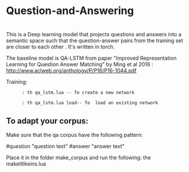 # Question-and-Answering
#


  This is a Deep learning model that projects questions and answers into a semantic space such that the question-answer pairs from the training set are closer to each other . It's written in torch.

  The baseline model is QA-LSTM from paper "Improved Representation Learning for Question Answer Matching" by Ming et al 2016 : http://www.aclweb.org/anthology/P/P16/P16-1044.pdf
  
  Training:

          : th qa_lstm.lua -- To create a new network

          : th qa_lstm.lua load-- To  load an existing network 
  




 To adapt your corpus:
---------------------

 Make sure that the qa corpus have the following pattern:

\#question
"question text"
\#answer
"answer text"


 Place it in the folder make_corpus and run the following:
 the makeitlikeins.lua <your qa corpus >
   

